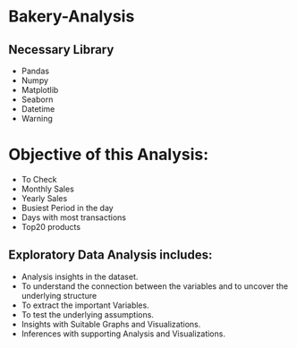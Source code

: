 # Bakery-Analysis

## Necessary Library

- Pandas
- Numpy
- Matplotlib
- Seaborn
- Datetime
- Warning

# Objective of this Analysis:

- To Check
- Monthly Sales
- Yearly Sales
- Busiest Period in the day
- Days with most transactions
- Top20 products

## Exploratory Data Analysis includes:

- Analysis insights in the dataset.
- To understand the connection between the variables and to uncover the underlying structure
- To extract the important Variables.
- To test the underlying assumptions.
- Insights with Suitable Graphs and Visualizations.
- Inferences with supporting Analysis and Visualizations.
